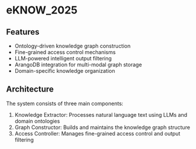 # eKNOW_2025

## Features

- Ontology-driven knowledge graph construction
- Fine-grained access control mechanisms
- LLM-powered intelligent output filtering
- ArangoDB integration for multi-modal graph storage
- Domain-specific knowledge organization

## Architecture

The system consists of three main components:

1. Knowledge Extractor: Processes natural language text using LLMs and domain ontologies
2. Graph Constructor: Builds and maintains the knowledge graph structure
3. Access Controller: Manages fine-grained access control and output filtering
